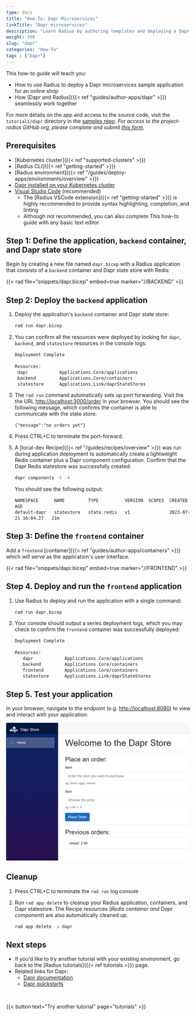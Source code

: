 ```yaml
---
type: docs
title: "How-To: Dapr Microservices"
linkTitle: "Dapr microservices"
description: "Learn Radius by authoring templates and deploying a Dapr application"
weight: 300
slug: "dapr"
categories: "How-To"
tags : ["Dapr"]
---
```


This how-to guide will teach you:

- How to use Radius to deploy a Dapr microservices sample application for an online shop
- How [Dapr and Radius]({{< ref "guides/author-apps/dapr" >}}) seamlessly work together

For more details on the app and access to the source code, visit the `tutorials/dapr` directory in the [samples repo](https://github.com/project-radius/samples). _For access to the project-radius GitHub org, please complete and submit [this form](https://aka.ms/ProjectRadius/GitHubAccess)._

## Prerequisites

- [Kubernetes cluster]({{< ref "supported-clusters" >}})
- [Radius CLI]({{< ref "getting-started" >}})
- [Radius environment]({{< ref "/guides/deploy-apps/environments/overview" >}})
- [Dapr installed on your Kubernetes cluster](https://docs.dapr.io/operations/hosting/kubernetes/kubernetes-deploy/)
- [Visual Studio Code](https://code.visualstudio.com/) (recommended)
  - The [Radius VSCode extension]({{< ref "getting-started" >}}) is highly recommended to provide syntax highlighting, completion, and linting
  - Although not recommended, you can also complete This how-to guide with any basic text editor

## Step 1: Define the application, `backend` container, and Dapr state store

Begin by creating a new file named `dapr.bicep` with a Radius application that consists of a `backend` container and Dapr state store with Redis:

{{< rad file="snippets/dapr.bicep" embed=true marker="//BACKEND" >}}

## Step 2: Deploy the `backend` application

1. Deploy the application's `backend` container and Dapr state store:

   ```sh
   rad run dapr.bicep
   ```

1. You can confirm all the resources were deployed by looking for `dapr`, `backend`, and `statestore` resources in the console logs:
   ```
   Deployment Complete

   Resources:
    dapr            Applications.Core/applications
    backend         Applications.Core/containers
    statestore      Applications.Link/daprStateStores
   ```

1. The `rad run` command automatically sets up port forwarding. Visit the the URL [http://localhost:3000/order](http://localhost:3000/order) in your browser. You should see the following message, which confirms the container is able to communicate with the state store:

   ```
   {"message":"no orders yet"}
   ```

1. Press CTRL+C to terminate the port-forward.

1. A [local-dev Recipe]({{< ref "/guides/recipes/overview" >}}) was run during application deployment to automatically create a lightweight Redis container plus a Dapr component configuration. Confirm that the Dapr Redis statestore was successfully created:

   ```sh
   dapr components -k -A
   ```

   You should see the following output:

   ```
   NAMESPACE      NAME         TYPE          VERSION  SCOPES  CREATED               AGE  
   default-dapr   statestore   state.redis   v1               2023-07-21 16:04.27   21m  
   ```

## Step 3: Define the `frontend` container

Add a `frontend` [container]({{< ref "guides/author-apps/containers" >}}) which will serve as the application's user interface.

{{< rad file="snippets/dapr.bicep" embed=true marker="//FRONTEND" >}}

## Step 4. Deploy and run the `frontend` application

1. Use Radius to deploy and run the application with a single command:

   ```sh
   rad run dapr.bicep
   ```

1. Your console should output a series deployment logs, which you may check to confirm the `frontend` container was successfully deployed:

   ```
   Deployment Complete

   Resources:
      dapr            Applications.Core/applications
      backend         Applications.Core/containers
      frontend        Applications.Core/containers
      statestore      Applications.Link/daprStateStores
   ```

## Step 5. Test your application

In your browser, navigate to the endpoint (e.g. [http://localhost:8080](http://localhost:8080)) to view and interact with your application:

   <img src="frontend.png" alt="Screenshot of frontend application" width=500 >

## Cleanup

1. Press CTRL+C to terminate the `rad run` log console

1. Run `rad app delete` to cleanup your Radius application, containers, and Dapr statestore. The Recipe resources (_Redis container and Dapr component_) are also automatically cleaned up.

   ```bash
   rad app delete -a dapr
   ```

## Next steps

- If you'd like to try another tutorial with your existing environment, go back to the [Radius tutorials]({{< ref tutorials >}}) page.
- Related links for Dapr:
  - [Dapr documentation](https://docs.dapr.io/)
  - [Dapr quickstarts](https://github.com/dapr/quickstarts/tree/v1.0.0/hello-world)

<br>

{{< button text="Try another tutorial" page="tutorials" >}}